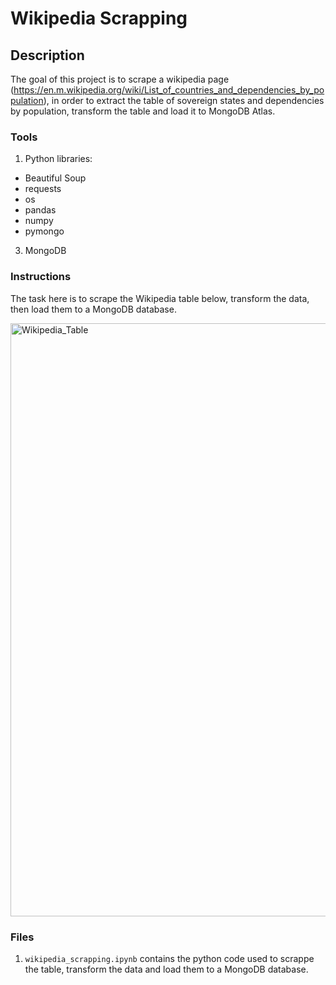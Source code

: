 # Wikipedia Scrapping

## Description

The goal of this project is to scrape a wikipedia page (https://en.m.wikipedia.org/wiki/List_of_countries_and_dependencies_by_population), in order to extract the table of sovereign states and dependencies by population, transform the table and load it to MongoDB Atlas.


### Tools
1.  Python libraries:
  - Beautiful Soup
  - requests
  - os
  - pandas
  - numpy
  - pymongo
3.  MongoDB

### Instructions
The task here is to scrape the Wikipedia table below, transform the data, then load them to a MongoDB database. 

<img width="949" alt="Wikipedia_Table" src="https://user-images.githubusercontent.com/71471355/116984698-c4aaf500-ac88-11eb-9f00-405f7a3f8182.png">

### Files
1. `wikipedia_scrapping.ipynb` contains the python code used to scrappe the table, transform the data and load them to a MongoDB database.


